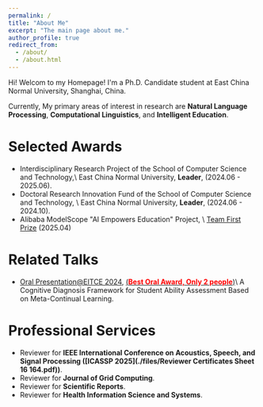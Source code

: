 ```yaml
---
permalink: /
title: "About Me"
excerpt: "The main page about me."
author_profile: true
redirect_from: 
  - /about/
  - /about.html
---
```


Hi! Welcom to my Homepage! I'm a Ph.D. Candidate student at East China Normal University, Shanghai, China. 

Currently, My primary areas of interest in research are **Natural Language Processing**, **Computational Linguistics**, and **Intelligent Education**.
  

Selected Awards
======

* Interdisciplinary Research Project of the School of Computer Science and Technology,\\
  East China Normal University, **Leader**, (2024.06 - 2025.06).  
* Doctoral Research Innovation Fund of the School of Computer Science and Technology, \\
  East China Normal University, **Leader**, (2024.06 - 2024.10).
* Alibaba ModelScope "AI Empowers Education" Project, \\
  [Team First Prize](./files/ALIBABA_MODELSCOPE_TEAM_PRIZE.pdf) (2025.04)
  
Related Talks
======
* [Oral Presentation@EITCE 2024](https://www.eitce.org/ugfaldht), [(**<font color="red">Best Oral Award, Only 2 people</font>**)](/files/EITCE_2024.pdf)\\
  A Cognitive Diagnosis Framework for Student Ability Assessment Based on Meta-Continual Learning.


Professional Services
======
* Reviewer for **IEEE International Conference on Acoustics, Speech, and Signal Processing ([ICASSP 2025](./files/Reviewer Certificates Sheet 16 164.pdf))**.
* Reviewer for **Journal of Grid Computing**.
* Reviewer for **Scientific Reports**.
* Reviewer for **Health Information Science and Systems**.


